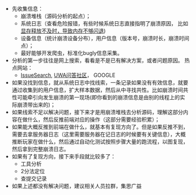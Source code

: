 - 先收集信息：
  - 崩溃堆栈（源码分析的起点）；
  - 系统日志（查看危险报错，有些时候系统日志直接指明了崩溃原因， 比如 [显存释放不及时，导致内存不够闪退](http://wiki.youzu.com/pages/viewpage.action?pageId=76094564))
  - 设备信息（统计崩溃设备分布），用户信息（版本号，崩溃时长，崩溃时间点）；
  - 最好能够开发爬虫，标准化bugly信息采集。
- 分析的第一步往往是网上搜索，看看是不是已有解决方案，或者问题原因。 热点网站：
  - [IssueSearch](https://unity3d.com/search?refinement=issues&gq=crash),  [UWA问答社区](https://answer.uwa4d.com/)， GOOGLE
- 如果没找到信息，就从系统日志中找线索，一条记录如果没有有效信息，就要通过收集到的用户信息，扩大样本数据，然后从中寻找共性。比如崩溃时间共性可能牵引向发生崩溃的第一现场(即你看到的崩溃信息是由别的线程上的实际崩溃带出来的)；
- 如果线索不足以解决问题，接下来才是用崩溃堆栈去分析源码，理解这部分内容在做什么，然后反推前端对应的操作（这部分需要经验积累）；
- 如果能大概反推到前端在做什么，就基本有复现方向了。但是如果反推不到，需要去拿服务器日志（这里需要服务器在记日志的时候要有关键信息），大概推断玩家在做什么，然后通过自动化测试按照步骤大量的跑流程，以图复现，然后拿到完整崩溃日志。
- 如果有了复现方向，接下来手段就比较多了：
  - 工具分析 
  - 2分法定位 
  - 查提交记录  
- 如果上述都没有解决问题，建议相关人员拉群，集思广益